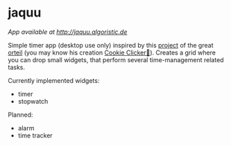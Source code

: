 # jaquu

_App available at http://jaquu.algoristic.de_

Simple timer app (desktop use only) inspired by this [project](http://orteil.dashnet.org/taskmaster/) of the great [orteil](http://orteil.dashnet.org/) (you may know his creation [Cookie Clicker🍪](https://en.wikipedia.org/wiki/Cookie_Clicker)). Creates a grid where you can drop small widgets, that perform several time-management related tasks.

Currently implemented widgets:
- timer
- stopwatch

Planned:
- alarm
- time tracker
